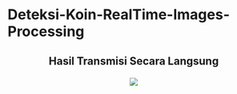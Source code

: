 # Deteksi-Koin-RealTime-Images-Processing
## <p align="center">Hasil Transmisi Secara Langsung</p>
<p align="center"><img src= "https://github.com/acid99/Deteksi-Koin-RealTime-Images-Processing/blob/main/hasil.png?raw=true"></p>